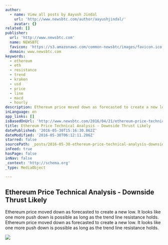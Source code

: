 ```yaml
---
author:
  - name: View all posts by Aayush Jindal
    url: 'http://www.newsbtc.com/author/aayushjindal/'
    avatar: {}
related: []
publisher:
  url: 'http://www.newsbtc.com'
  name: NEWSBTC
  favicon: 'https://s3.amazonaws.com/common-newsbtc/images/favicon.ico'
  domain: www.newsbtc.com
keywords:
  - ethereum
  - eth
  - resistance
  - trend
  - kraken
  - usd
  - price
  - line
  - macd
  - hourly
description: Ethereum price moved down as forecasted to create a new low. It looks like one more push down is possible as long as the trend line resistance holds. Ethereum price moved down as forecasted to create a new low. It looks like one more push down is possible as long as the trend line resistance holds.
inLanguage: en
app_links: []
isBasedOnUrl: 'http://www.newsbtc.com/2016/04/21/ethereum-price-technical-analysis-downside-thrust-likely/'
title: Ethereum Price Technical Analysis - Downside Thrust Likely
datePublished: '2016-05-30T15:16:30.862Z'
dateModified: '2016-05-30T06:12:11.206Z'
starred: false
sourcePath: _posts/2016-05-30-ethereum-price-technical-analysis-downside-thrust-likely.md
inFeed: true
hasPage: false
inNav: false
_context: 'http://schema.org'
_type: MediaObject

---
```

<article style=""><h1>Ethereum Price Technical Analysis - Downside Thrust Likely</h1><p>Ethereum price moved down as forecasted to create a new low. It looks like one more push down is possible as long as the trend line resistance holds. Ethereum price moved down as forecasted to create a new low. It looks like one more push down is possible as long as the trend line resistance holds.</p><img src="http://s3.amazonaws.com/main-newsbtc-images/2016/04/21030022/Ethereum14-4.png" /></article>